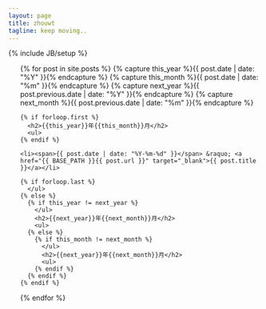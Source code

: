 ```yaml
---
layout: page
title: zhouwt
tagline: keep moving..
---
```

{% include JB/setup %}



<ul class="posts">
  {% for post in site.posts %}
   {% capture this_year %}{{ post.date | date: "%Y" }}{% endcapture %}
    {% capture this_month %}{{ post.date | date: "%m" }}{% endcapture %}
    {% capture next_year %}{{ post.previous.date | date: "%Y" }}{% endcapture %}
    {% capture next_month %}{{ post.previous.date | date: "%m" }}{% endcapture %}
  
    {% if forloop.first %}
      <h2>{{this_year}}年{{this_month}}月</h2>
      <ul>
    {% endif %}
  
    <li><span>{{ post.date | date: "%Y-%m-%d" }}</span> &raquo; <a href="{{ BASE_PATH }}{{ post.url }}" target="_blank">{{ post.title }}</a></li>
  
    {% if forloop.last %}
      </ul>
    {% else %}
      {% if this_year != next_year %}
        </ul>
        <h2>{{next_year}}年{{next_month}}月</h2>
        <ul>
      {% else %}
        {% if this_month != next_month %}
          </ul>
          <h2>{{next_year}}年{{next_month}}月</h2>
          <ul>
        {% endif %}
      {% endif %}
    {% endif %}
  {% endfor %}
</ul>



